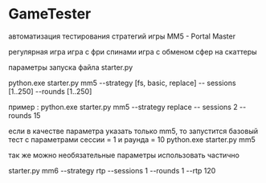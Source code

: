 # GameTester

автоматизация тестирования стратегий игры MM5 - Portal Master

регулярная игра
игра с фри спинами
игра с обменом сфер на скаттеры

параметры запуска файла starter.py

python.exe starter.py mm5 --strategy [fs, basic, replace] -- sessions [1..250] --rounds [1..250]

пример : 
python.exe starter.py mm5 --strategy replace -- sessions 2 --rounds 15

если в качестве параметра указать только mm5, то запустится базовый тест с параметрами сессии = 1 и раунда = 10
python.exe starter.py mm5

так же можно необязательные параметры использовать частично

starter.py mm6 --strategy rtp --sessions 1 --rounds 1 --rtp 120
